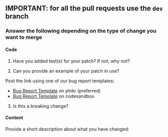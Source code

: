 ## __IMPORTANT: for all the pull requests use the `dev` branch__

### Answer the following depending on the type of change you want to merge

#### Code

1. Have you added test(s) for your patch? If not, why not?


2. Can you provide an example of your patch in use?

  Post the link using one of our bug report templates:
  - [Bug Report Template](https://riot.js.org/examples/plunker/?app=bug-reporter) on plnkr (preferred)
  - [Bug Report Template](https://codesandbox.io/s/riotjs-6-bug-template-4umx9?file=/index.html) on codesandbox


3. Is this a breaking change?


#### Content

Provide a short description about what you have changed:
